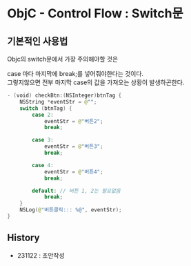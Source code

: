 # ObjC - Control Flow : Switch문

## 기본적인 사용법
Objc의 switch문에서 가장 주의해야할 것은 

case 마다 마지막에 break;를 넣어줘야한다는 것이다.  
그렇지않으면 전부 마지막 case의 값을 가져오는 상황이 발생하곤한다.  

```swift
- (void) checkBtn:(NSInteger)btnTag {
    NSString *eventStr = @"";
    switch (btnTag) {
        case 2:
            eventStr = @"버튼2";
            break;

        case 3:
            eventStr = @"버튼3";
            break;

        case 4:
            eventStr = @"버튼4";
            break;

        default: // 버튼 1, 2는 필요없음
            break;
    }
    NSLog(@"버튼클릭::: %@", eventStr);
}
```


## History
- 231122 : 초안작성
